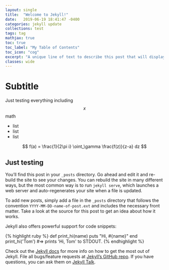 ```yaml
---
layout: single
title:  "Welcome to Jekyll!"
date:   2019-06-19 18:41:47 -0400
categories: jekyll update
collections: test
tags: tag 
mathjax: true
toc: true
toc_label: "My Table of Contents"
toc_icon: "cog"
excerpt: "A unique line of text to describe this post that will display in an archive listing and meta description with SEO benefits."
classes: wide
---
```


# Subtitle

Just testing everything including $$x$$ math

* list
* list
* list

$$ f(a) = \frac{1}{2\pi i} \oint_\gamma \frac{f(z)}{z-a} dz $$

## Just testing

You’ll find this post in your `_posts` directory. Go ahead and edit it and re-build the site to see your changes. You can rebuild the site in many different ways, but the most common way is to run `jekyll serve`, which launches a web server and auto-regenerates your site when a file is updated.

To add new posts, simply add a file in the `_posts` directory that follows the convention `YYYY-MM-DD-name-of-post.ext` and includes the necessary front matter. Take a look at the source for this post to get an idea about how it works.

Jekyll also offers powerful support for code snippets:

{% highlight ruby %}
def print_hi(name)
  puts "Hi, #{name}"
end
print_hi('Tom')
#=> prints 'Hi, Tom' to STDOUT.
{% endhighlight %}

Check out the [Jekyll docs][jekyll-docs] for more info on how to get the most out of Jekyll. File all bugs/feature requests at [Jekyll’s GitHub repo][jekyll-gh]. If you have questions, you can ask them on [Jekyll Talk][jekyll-talk].

[jekyll-docs]: https://jekyllrb.com/docs/home
[jekyll-gh]:   https://github.com/jekyll/jekyll
[jekyll-talk]: https://talk.jekyllrb.com/
